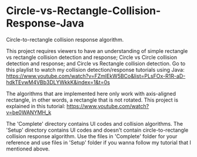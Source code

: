 # Circle-vs-Rectangle-Collision-Response-Java
Circle-to-rectangle collision response algorithm.

This project requires viewers to have an understanding of simple rectangle vs rectangle collision detection and response; Circle vs Circle collision detection and response; and Circle vs Rectangle collision detection. Go to this playlist to watch my collision detection/response tutorials using Java:
https://www.youtube.com/watch?v=FZmlEkW5BCo&list=PLsFOx-R1R-aD-hdkTEvwM4VBb3DLYWkkK&index=1&t=0s

The algorithms that are implemented here only work with axis-aligned rectangle, in other words, a rectangle that is not rotated. This project is explained in this tutorial: https://www.youtube.com/watch?v=be0WANYMH_k

The 'Complete' directory contains UI codes and collision algorithms. The 'Setup' directory contains UI codes and doesn't contain circle-to-rectangle collision response algorithm. Use the files in 'Complete' folder for your reference and use files in 'Setup' folder if you wanna follow my tutorial that I mentioned above.

